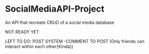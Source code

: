# SocialMediaAPI-Project
An API that recreate CRUD of a social media database

NOT READY YET

LEFT TO DO:
POST SYSTEM 
  -COMMENT TO POST
  (Only friends can interact within each other{Kinda})
